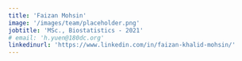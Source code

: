 ```yaml
---
title: 'Faizan Mohsin'
image: '/images/team/placeholder.png'
jobtitle: 'MSc., Biostatistics - 2021'
# email: 'h.yuen@180dc.org'
linkedinurl: 'https://www.linkedin.com/in/faizan-khalid-mohsin/'
---
```



